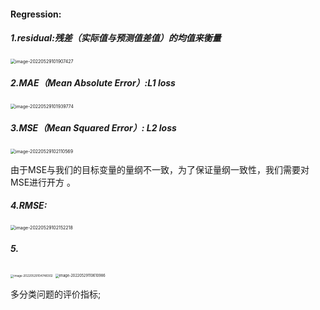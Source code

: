 #### Regression:

##### 1.residual:残差（实际值与预测值差值）的均值来衡量

<img src="/Users/zhuhe/Library/Application Support/typora-user-images/image-20220529101907427.png" alt="image-20220529101907427" style="zoom:50%;" />



##### 2.MAE（Mean Absolute Error）:L1 loss

<img src="/Users/zhuhe/Library/Application Support/typora-user-images/image-20220529101939774.png" alt="image-20220529101939774" style="zoom:50%;" />

##### 3.MSE（Mean Squared Error）: L2 loss

<img src="/Users/zhuhe/Library/Application Support/typora-user-images/image-20220529102110569.png" alt="image-20220529102110569" style="zoom:50%;" />

 由于MSE与我们的目标变量的量纲不一致，为了保证量纲一致性，我们需要对MSE进行开方 。

##### 4.RMSE:

<img src="/Users/zhuhe/Library/Application Support/typora-user-images/image-20220529102152218.png" alt="image-20220529102152218" style="zoom:50%;" />

##### 5.







<img src="/Users/zhuhe/Library/Application Support/typora-user-images/image-20220529104748302.png" alt="image-20220529104748302" style="zoom:33%;" />



<img src="/Users/zhuhe/Library/Application Support/typora-user-images/image-20220529110610986.png" alt="image-20220529110610986" style="zoom:40%;" />



多分类问题的评价指标;